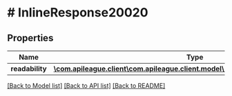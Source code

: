 # # InlineResponse20020

## Properties

Name | Type | Description | Notes
------------ | ------------- | ------------- | -------------
**readability** | [**\com.apileague.client\com.apileague.client.model\InlineResponse20019Readability**](InlineResponse20019Readability.md) |  | [optional]

[[Back to Model list]](../../README.md#models) [[Back to API list]](../../README.md#endpoints) [[Back to README]](../../README.md)
